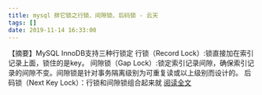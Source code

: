 ```yaml
---
title: mysql 排它锁之行锁、间隙锁、后码锁 - 云天
tags: []
date: 2019-11-14 16:33:00
---
```


【摘要】MySQL InnoDB支持三种行锁定 行锁（Record Lock）:锁直接加在索引记录上面，锁住的是key。 间隙锁（Gap Lock）:锁定索引记录间隙，确保索引记录的间隙不变。间隙锁是针对事务隔离级别为可重复读或以上级别而设计的。 后码锁（Next Key Lock）：行锁和间隙锁组合起来就 [阅读全文](http://www.cnblogs.com/tqlin/p/11858273.html)